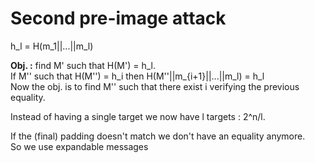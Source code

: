# Second pre-image attack

h_l = H(m_1||...||m_l)

**Obj. :** find M' such that H(M') = h_l.  
If M'' such that H(M'') = h_i then H(M''||m_{i+1}||...||m_l) = h_l  
Now the obj. is to find M'' such that there exist i verifying the previous equality.  

Instead of having a single target we now have l targets : 2^n/l.

If the (final) padding doesn't match we don't have an equality anymore.  
So we use expandable messages
